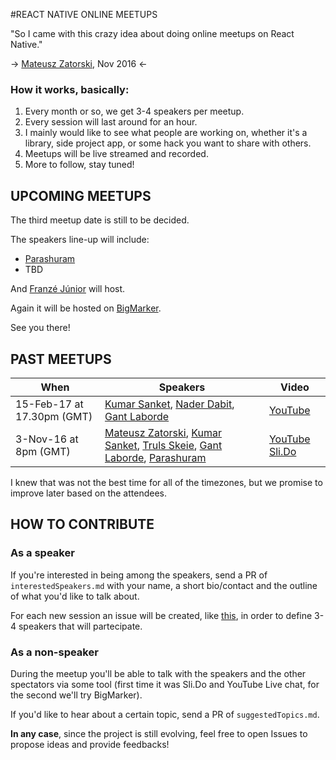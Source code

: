 #REACT NATIVE ONLINE MEETUPS

"So I came with this crazy idea about doing online meetups on React Native."

-> [Mateusz Zatorski](https://twitter.com/matzatorski), Nov 2016 <-

### How it works, basically:

1. Every month or so, we get 3-4 speakers per meetup.
2. Every session will last around for an hour.
3. I mainly would like to see what people are working on, whether it's a library, side project app, or some hack you want to share with others.
4. Meetups will be live streamed and recorded.
5. More to follow, stay tuned!

## UPCOMING MEETUPS

The third meetup date is still to be decided.

The speakers line-up will include:
* [Parashuram](https://twitter.com/nparashuram)
* TBD

And [Franzé Júnior](https://twitter.com/franzejr) will host.

Again it will be hosted on [BigMarker](https://www.bigmarker.com/remote-meetup).

See you there!

## PAST MEETUPS

When | Speakers | Video
------------ | ------------- | -------------
15-Feb-17 at 17.30pm (GMT) | [Kumar Sanket](https://twitter.com/sanketsahu), [Nader Dabit](https://twitter.com/dabit3), [Gant Laborde](https://twitter.com/GantLaborde) | [YouTube](https://www.youtube.com/watch?v=2A9DHFayBYQ)
3-Nov-16 at 8pm (GMT) | [Mateusz Zatorski](https://twitter.com/matzatorski), [Kumar Sanket](https://twitter.com/sanketsahu), [Truls Skeie](https://twitter.com/trulsskeie), [Gant Laborde](https://twitter.com/GantLaborde), [Parashuram](https://twitter.com/nparashuram) | [YouTube](https://www.youtube.com/watch?v=6dek2apWWZA) [Sli.Do](https://app.sli.do/event/tvv7eoe9/ask)

I knew that was not the best time for all of the timezones, but we promise to improve later based on the attendees.

## HOW TO CONTRIBUTE
### As a speaker
If you're interested in being among the speakers, send a PR of `interestedSpeakers.md` with your name, a short bio/contact and the outline of what you'd like to talk about.

For each new session an issue will be created, like [this](https://github.com/knowbody/react-native-online-meetups/issues/29), in order to define 3-4 speakers that will partecipate.

### As a non-speaker
During the meetup you'll be able to talk with the speakers and the other spectators via some tool (first time it was Sli.Do and YouTube Live chat, for the second we'll try BigMarker).

If you'd like to hear about a certain topic, send a PR of `suggestedTopics.md`.

**In any case**, since the project is still evolving, feel free to open Issues to propose ideas and provide feedbacks!
